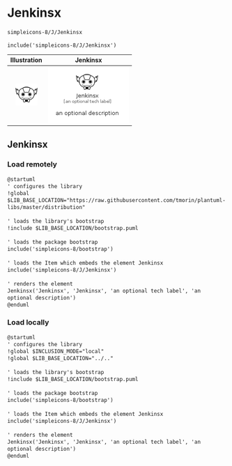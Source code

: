 # Jenkinsx


```text
simpleicons-8/J/Jenkinsx
```

```text
include('simpleicons-8/J/Jenkinsx')
```



| Illustration | Jenkinsx |
| :---: | :---: |
| ![illustration for Illustration](../../simpleicons-8/J/Jenkinsx.png) | ![illustration for Jenkinsx](../../simpleicons-8/J/Jenkinsx.Local.png) |




## Jenkinsx

### Load remotely
```plantuml
@startuml
' configures the library
!global $LIB_BASE_LOCATION="https://raw.githubusercontent.com/tmorin/plantuml-libs/master/distribution"

' loads the library's bootstrap
!include $LIB_BASE_LOCATION/bootstrap.puml

' loads the package bootstrap
include('simpleicons-8/bootstrap')

' loads the Item which embeds the element Jenkinsx
include('simpleicons-8/J/Jenkinsx')

' renders the element
Jenkinsx('Jenkinsx', 'Jenkinsx', 'an optional tech label', 'an optional description')
@enduml
```

### Load locally
```plantuml
@startuml
' configures the library
!global $INCLUSION_MODE="local"
!global $LIB_BASE_LOCATION="../.."

' loads the library's bootstrap
!include $LIB_BASE_LOCATION/bootstrap.puml

' loads the package bootstrap
include('simpleicons-8/bootstrap')

' loads the Item which embeds the element Jenkinsx
include('simpleicons-8/J/Jenkinsx')

' renders the element
Jenkinsx('Jenkinsx', 'Jenkinsx', 'an optional tech label', 'an optional description')
@enduml
```

